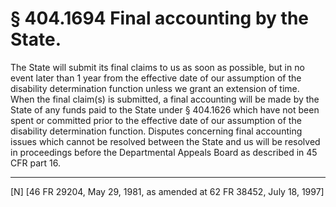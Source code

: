 # § 404.1694   Final accounting by the State.

The State will submit its final claims to us as soon as possible, but in no event later than 1 year from the effective date of our assumption of the disability determination function unless we grant an extension of time. When the final claim(s) is submitted, a final accounting will be made by the State of any funds paid to the State under § 404.1626 which have not been spent or committed prior to the effective date of our assumption of the disability determination function. Disputes concerning final accounting issues which cannot be resolved between the State and us will be resolved in proceedings before the Departmental Appeals Board as described in 45 CFR part 16.



---

[N] [46 FR 29204, May 29, 1981, as amended at 62 FR 38452, July 18, 1997]




